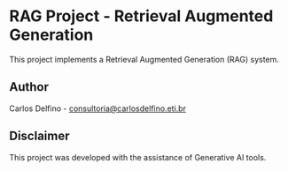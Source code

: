 # RAG Project - Retrieval Augmented Generation

This project implements a Retrieval Augmented Generation (RAG) system.

## Author

Carlos Delfino - consultoria@carlosdelfino.eti.br

## Disclaimer

This project was developed with the assistance of Generative AI tools.
